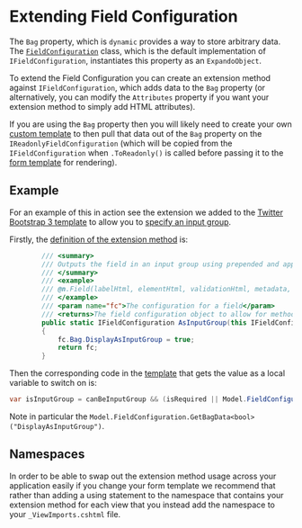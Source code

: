 # Extending Field Configuration

The `Bag` property, which is `dynamic` provides a way to store arbitrary data. The [`FieldConfiguration`](field-configuration.md) class, which is the default implementation of `IFieldConfiguration`, instantiates this property as an `ExpandoObject`.

To extend the Field Configuration you can create an extension method against `IFieldConfiguration`, which adds data to the `Bag` property (or alternatively, you can modify the `Attributes` property if you want your extension method to simply add HTML attributes).

If you are using the `Bag` property then you will likely need to create your own [custom template](custom-template.md) to then pull that data out of the `Bag` property on the `IReadonlyFieldConfiguration` (which will be copied from the `IFieldConfiguration` when `.ToReadonly()` is called before passing it to the [form template](form-templates.md) for rendering).

## Example

For an example of this in action see the extension we added to the [Twitter Bootstrap 3 template](bootstrap-template.md) to allow you to [specify an input group](field.md#input-groups).

Firstly, the [definition of the extension method](https://github.com/MRCollective/ChameleonForms/blob/master/ChameleonForms.Templates/TwitterBootstrap3/FieldConfigurationExtensions.cs) is:

```cs
        /// <summary>
        /// Outputs the field in an input group using prepended and appended HTML.
        /// </summary>
        /// <example>
        /// @n.Field(labelHtml, elementHtml, validationHtml, metadata, new FieldConfiguration().Prepend(beforeHtml).Append(afterHtml).AsInputGroup(), false)
        /// </example>
        /// <param name="fc">The configuration for a field</param>
        /// <returns>The field configuration object to allow for method chaining</returns>
        public static IFieldConfiguration AsInputGroup(this IFieldConfiguration fc)
        {
            fc.Bag.DisplayAsInputGroup = true;
            return fc;
        }
```

Then the corresponding code in the [template](https://github.com/MRCollective/ChameleonForms/blob/master/ChameleonForms.Templates/ChameleonFormsTwitterBootstrap3Template/Field.cshtml#L10) that gets the value as a local variable to switch on is:

```cs
var isInputGroup = canBeInputGroup && (isRequired || Model.FieldConfiguration.GetBagData<bool>("DisplayAsInputGroup"));
```

Note in particular the `Model.FieldConfiguration.GetBagData<bool>("DisplayAsInputGroup")`.

Namespaces
----------

In order to be able to swap out the extension method usage across your application easily if you change your form template we recommend that rather than adding a using statement to the namespace that contains your extension method for each view that you instead add the namespace to your `_ViewImports.cshtml` file.
